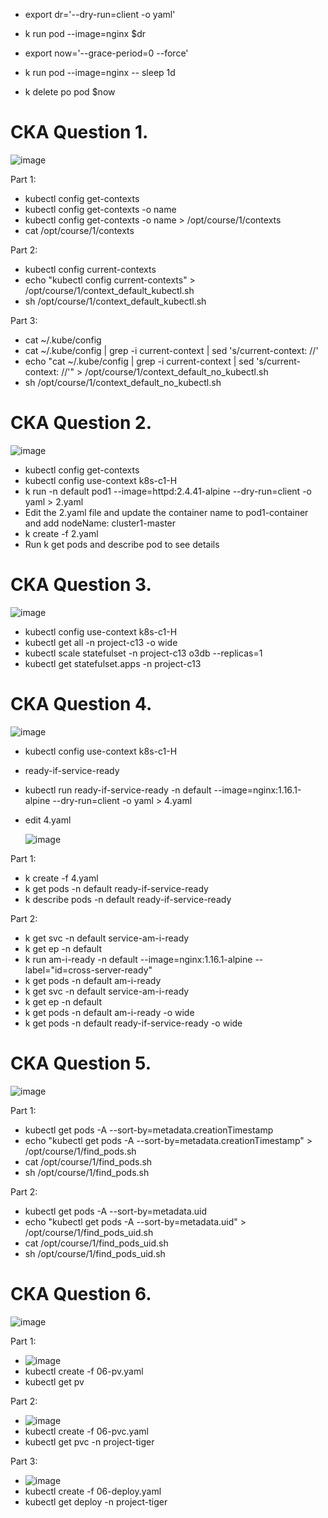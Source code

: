 - export dr='--dry-run=client -o yaml'
- k run pod --image=nginx $dr

- export now='--grace-period=0 --force'
- k run pod --image=nginx -- sleep 1d
- k delete po pod $now

# CKA Question 1.
![image](https://github.com/user-attachments/assets/c9747cd3-ec14-4c35-895b-25f8d7fd68db)

Part 1:
- kubectl config get-contexts
- kubectl config get-contexts -o name
- kubectl config get-contexts -o name > /opt/course/1/contexts
- cat /opt/course/1/contexts

Part 2:
- kubectl config current-contexts
- echo "kubectl config current-contexts" > /opt/course/1/context_default_kubectl.sh 
- sh /opt/course/1/context_default_kubectl.sh

Part 3:
- cat ~/.kube/config
- cat ~/.kube/config | grep -i current-context | sed 's/current-context: //'
- echo "cat ~/.kube/config | grep -i current-context | sed 's/current-context: //'" > /opt/course/1/context_default_no_kubectl.sh
- sh /opt/course/1/context_default_no_kubectl.sh

# CKA Question 2.

![image](https://github.com/user-attachments/assets/766842e9-6dd6-4876-81ae-df851036a289)

- kubectl config get-contexts
- kubectl config use-context k8s-c1-H
- k run -n default pod1 --image=httpd:2.4.41-alpine --dry-run=client -o yaml > 2.yaml
- Edit the 2.yaml file and update the container name to pod1-container and add nodeName: cluster1-master
- k create -f 2.yaml
- Run k get pods and describe pod to see details

# CKA Question 3.

![image](https://github.com/user-attachments/assets/0e135e53-f54d-4c5e-820a-438643f2a974)

- kubectl config use-context k8s-c1-H
- kubectl get all -n project-c13 -o wide
- kubectl scale statefulset -n project-c13 o3db --replicas=1
- kubectl get statefulset.apps -n project-c13

# CKA Question 4.

![image](https://github.com/user-attachments/assets/38d9ef8c-60f2-4aaa-b6fa-8cb8dfe13e7a)

- kubectl config use-context k8s-c1-H
- ready-if-service-ready
- kubectl run ready-if-service-ready -n default --image=nginx:1.16.1-alpine --dry-run=client -o yaml > 4.yaml
- edit 4.yaml

  ![image](https://github.com/user-attachments/assets/071c4784-16d6-4d86-9aef-d416238a1c83)

Part 1:
- k create -f 4.yaml
- k get pods -n default ready-if-service-ready
- k describe pods -n default ready-if-service-ready

Part 2:
- k get svc -n default service-am-i-ready
- k get ep -n default
- k run am-i-ready -n default --image=nginx:1.16.1-alpine --label="id=cross-server-ready"
- k get pods -n default am-i-ready
- k get svc -n default service-am-i-ready
- k get ep -n default
- k get pods -n default am-i-ready -o wide
- k get pods -n default ready-if-service-ready -o wide

# CKA Question 5.

![image](https://github.com/user-attachments/assets/cd675337-8883-443b-bf04-91669300a620)

Part 1:
- kubectl get pods -A --sort-by=metadata.creationTimestamp
- echo "kubectl get pods -A --sort-by=metadata.creationTimestamp" > /opt/course/1/find_pods.sh
- cat /opt/course/1/find_pods.sh
- sh /opt/course/1/find_pods.sh

Part 2:
- kubectl get pods -A --sort-by=metadata.uid
- echo "kubectl get pods -A --sort-by=metadata.uid" > /opt/course/1/find_pods_uid.sh
- cat /opt/course/1/find_pods_uid.sh
- sh /opt/course/1/find_pods_uid.sh

# CKA Question 6.

![image](https://github.com/user-attachments/assets/41c839d9-4edc-4923-96c8-fd8fb6ff5ac5)

Part 1:
- ![image](https://github.com/user-attachments/assets/de1595a8-e41f-4f95-a79f-17caec733cbe)
- kubectl create -f 06-pv.yaml
- kubectl get pv

Part 2:
- ![image](https://github.com/user-attachments/assets/be86408a-c0fe-49a6-8b75-5a155cb8cbfa)
- kubectl create -f 06-pvc.yaml
- kubectl get pvc -n project-tiger

Part 3:
- ![image](https://github.com/user-attachments/assets/df336279-cc64-43e1-8463-644f927ba860)
- kubectl create -f 06-deploy.yaml
- kubectl get deploy -n project-tiger


